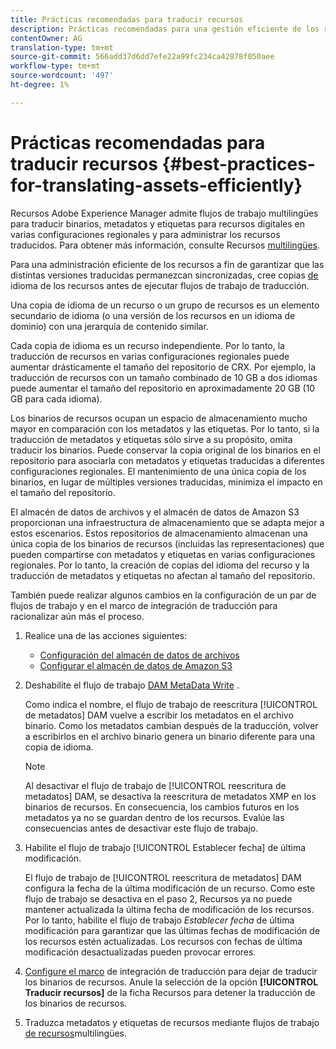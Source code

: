 ```yaml
---
title: Prácticas recomendadas para traducir recursos
description: Prácticas recomendadas para una gestión eficiente de los recursos a fin de sincronizar varias versiones traducidas y racionalizar los flujos de trabajo de traducción.
contentOwner: AG
translation-type: tm+mt
source-git-commit: 566add37d6dd7efe22a99fc234ca42878f050aee
workflow-type: tm+mt
source-wordcount: '497'
ht-degree: 1%

---
```



# Prácticas recomendadas para traducir recursos {#best-practices-for-translating-assets-efficiently}

Recursos Adobe Experience Manager admite flujos de trabajo multilingües para traducir binarios, metadatos y etiquetas para recursos digitales en varias configuraciones regionales y para administrar los recursos traducidos. Para obtener más información, consulte Recursos [multilingües](multilingual-assets.md).

Para una administración eficiente de los recursos a fin de garantizar que las distintas versiones traducidas permanezcan sincronizadas, cree copias [de](preparing-assets-for-translation.md) idioma de los recursos antes de ejecutar flujos de trabajo de traducción.

Una copia de idioma de un recurso o un grupo de recursos es un elemento secundario de idioma (o una versión de los recursos en un idioma de dominio) con una jerarquía de contenido similar.

Cada copia de idioma es un recurso independiente. Por lo tanto, la traducción de recursos en varias configuraciones regionales puede aumentar drásticamente el tamaño del repositorio de CRX. Por ejemplo, la traducción de recursos con un tamaño combinado de 10 GB a dos idiomas puede aumentar el tamaño del repositorio en aproximadamente 20 GB (10 GB para cada idioma).

Los binarios de recursos ocupan un espacio de almacenamiento mucho mayor en comparación con los metadatos y las etiquetas. Por lo tanto, si la traducción de metadatos y etiquetas sólo sirve a su propósito, omita traducir los binarios. Puede conservar la copia original de los binarios en el repositorio para asociarla con metadatos y etiquetas traducidas a diferentes configuraciones regionales. El mantenimiento de una única copia de los binarios, en lugar de múltiples versiones traducidas, minimiza el impacto en el tamaño del repositorio.

El almacén de datos de archivos y el almacén de datos de Amazon S3 proporcionan una infraestructura de almacenamiento que se adapta mejor a estos escenarios. Estos repositorios de almacenamiento almacenan una única copia de los binarios de recursos (incluidas las representaciones) que pueden compartirse con metadatos y etiquetas en varias configuraciones regionales. Por lo tanto, la creación de copias del idioma del recurso y la traducción de metadatos y etiquetas no afectan al tamaño del repositorio.

También puede realizar algunos cambios en la configuración de un par de flujos de trabajo y en el marco de integración de traducción para racionalizar aún más el proceso.

1. Realice una de las acciones siguientes:

   * [Configuración del almacén de datos de archivos](/help/sites-deploying/data-store-config.md)
   * [Configurar el almacén de datos de Amazon S3](/help/sites-deploying/data-store-config.md)

1. Deshabilite el flujo de trabajo [DAM MetaData Write](/help/sites-administering/workflow-offloader.md#disable-offloading) .

   Como indica el nombre, el flujo de trabajo de reescritura [!UICONTROL de metadatos] DAM vuelve a escribir los metadatos en el archivo binario. Como los metadatos cambian después de la traducción, volver a escribirlos en el archivo binario genera un binario diferente para una copia de idioma.

   >[!NOTE]
   >
   >Al desactivar el flujo de trabajo de [!UICONTROL reescritura de metadatos] DAM, se desactiva la reescritura de metadatos XMP en los binarios de recursos. En consecuencia, los cambios futuros en los metadatos ya no se guardan dentro de los recursos. Evalúe las consecuencias antes de desactivar este flujo de trabajo.

1. Habilite el flujo de trabajo [!UICONTROL Establecer fecha] de última modificación.

   El flujo de trabajo de [!UICONTROL reescritura de metadatos] DAM configura la fecha de la última modificación de un recurso. Como este flujo de trabajo se desactiva en el paso 2, Recursos ya no puede mantener actualizada la última fecha de modificación de los recursos. Por lo tanto, habilite el flujo de trabajo *Establecer fecha* de última modificación para garantizar que las últimas fechas de modificación de los recursos estén actualizadas. Los recursos con fechas de última modificación desactualizadas pueden provocar errores.

1. [Configure el marco](/help/sites-administering/tc-tic.md) de integración de traducción para dejar de traducir los binarios de recursos. Anule la selección de la opción **[!UICONTROL Traducir recursos]** de la ficha Recursos para detener la traducción de los binarios de recursos.
1. Traduzca metadatos y etiquetas de recursos mediante flujos de trabajo [de recursos](multilingual-assets.md)multilingües.
